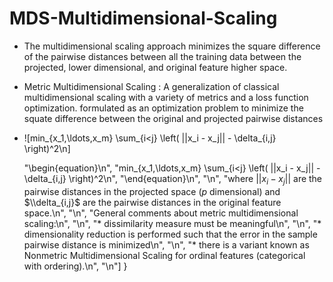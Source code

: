 # MDS-Multidimensional-Scaling

- The multidimensional scaling approach minimizes the square difference of the pairwise distances between all the training data between the projected, lower dimensional, and original feature higher space.
- Metric Multidimensional Scaling : A generalization of classical multidimensional scaling with a variety of metrics and a loss function optimization. formulated as an optimization problem to minimize the squate difference between the original and projected pairwise distances
- ![min_{x_1,\\ldots,x_m} \\sum_{i<j} \\left( ||x_i - x_j|| - \\delta_{i,j} \\right)^2\n] 


    "\\begin{equation}\n",
    "min_{x_1,\\ldots,x_m} \\sum_{i<j} \\left( ||x_i - x_j|| - \\delta_{i,j} \\right)^2\n",
    "\\end{equation}\n",
    "\n",
    "where $||x_i - x_j||$ are the pairwise distances in the projected space ($p$ dimensional) and $\\delta_{i,j}$ are the pairwise distances in the original feature space.\n",
    "\n",
    "General comments about metric multidimensional scaling:\n",
    "\n",
    "* dissimilarity measure must be meaningful\n",
    "\n",
    "* dimensionality reduction is performed such that the error in the sample pairwise distance is minimized\n",
    "\n",
    "* there is a variant known as Nonmetric Multidimensional Scaling for ordinal features (categorical with ordering).\n",
    "\n"]
}
